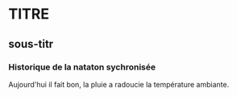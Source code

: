 # TITRE
## sous-titr
 ### Historique de la nataton sychronisée

Aujourd'hui il fait bon, la pluie a radoucie la température ambiante.